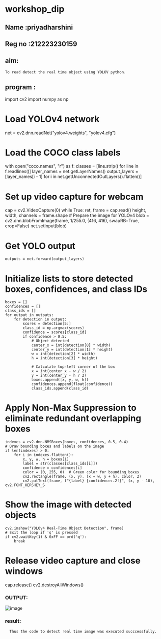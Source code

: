 # workshop_dip
## Name :priyadharshini
## Reg no :212223230159

## aim:
    To read detect the real time object using YOLOV python.
    
## program :
 import cv2
 import numpy as np
 
 # Load YOLOv4 network
 net = cv2.dnn.readNet("yolov4.weights", "yolov4.cfg")
 
 # Load the COCO class labels
 with open("coco.names", "r") as f:
    classes = [line.strip() for line in f.readlines()]
 layer_names = net.getLayerNames()
 output_layers = [layer_names[i - 1] for i in net.getUnconnectedOutLayers().flatten()]
 
 # Set up video capture for webcam
 cap = cv2.VideoCapture(0)
 while True:
    ret, frame = cap.read()
    height, width, channels = frame.shape
    # Prepare the image for YOLOv4
    blob = cv2.dnn.blobFromImage(frame, 1/255.0, (416, 416), swapRB=True, crop=False)
    net.setInput(blob)

    
  # Get YOLO output
    outputs = net.forward(output_layers)
    
  # Initialize lists to store detected boxes, confidences, and class IDs
    boxes = []
    confidences = []
    class_ids = []
    for output in outputs:
        for detection in output:
            scores = detection[5:]
            class_id = np.argmax(scores)
            confidence = scores[class_id]
            if confidence > 0.5:
                # Object detected
                center_x = int(detection[0] * width)
                center_y = int(detection[1] * height)
                w = int(detection[2] * width)
                h = int(detection[3] * height)

                # Calculate top-left corner of the box
                x = int(center_x - w / 2)
                y = int(center_y - h / 2)
                boxes.append([x, y, w, h])
                confidences.append(float(confidence))
                class_ids.append(class_id)
   # Apply Non-Max Suppression to eliminate redundant overlapping boxes
    indexes = cv2.dnn.NMSBoxes(boxes, confidences, 0.5, 0.4)
    # Draw bounding boxes and labels on the image
    if len(indexes) > 0:
        for i in indexes.flatten():
            x, y, w, h = boxes[i]
            label = str(classes[class_ids[i]])
            confidence = confidences[i]
            color = (0, 255, 0)  # Green color for bounding boxes
            cv2.rectangle(frame, (x, y), (x + w, y + h), color, 2)
            cv2.putText(frame, f"{label} {confidence:.2f}", (x, y - 10), cv2.FONT_HERSHEY_S
   # Show the image with detected objects
    cv2.imshow("YOLOv4 Real-Time Object Detection", frame)
    # Exit the loop if 'q' is pressed
    if cv2.waitKey(1) & 0xFF == ord('q'):
        break
 # Release video capture and close windows
 cap.release()
 cv2.destroyAllWindows()


 ### OUTPUT:

![image](https://github.com/user-attachments/assets/4ececdf5-cd25-4fb4-8c4d-8f37d1498ad7)



 ### result:

      Thus the code to detect real time image was executed succcessfully.
